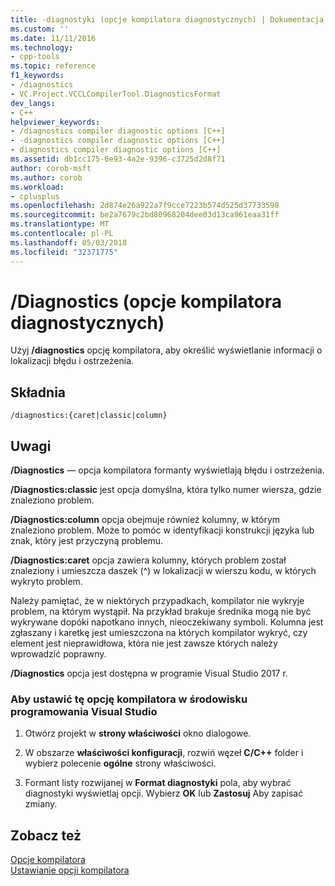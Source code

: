 ```yaml
---
title: -diagnostyki (opcje kompilatora diagnostycznych) | Dokumentacja firmy Microsoft
ms.custom: ''
ms.date: 11/11/2016
ms.technology:
- cpp-tools
ms.topic: reference
f1_keywords:
- /diagnostics
- VC.Project.VCCLCompilerTool.DiagnosticsFormat
dev_langs:
- C++
helpviewer_keywords:
- /diagnostics compiler diagnostic options [C++]
- -diagnostics compiler diagnostic options [C++]
- diagnostics compiler diagnostic options [C++]
ms.assetid: db1cc175-6e93-4a2e-9396-c3725d2d8f71
author: corob-msft
ms.author: corob
ms.workload:
- cplusplus
ms.openlocfilehash: 2d874e26a922a7f9cce7223b574d525d37733598
ms.sourcegitcommit: be2a7679c2bd80968204dee03d13ca961eaa31ff
ms.translationtype: MT
ms.contentlocale: pl-PL
ms.lasthandoff: 05/03/2018
ms.locfileid: "32371775"
---
```

# <a name="diagnostics-compiler-diagnostic-options"></a>/Diagnostics (opcje kompilatora diagnostycznych)  
  
Użyj **/diagnostics** opcję kompilatora, aby określić wyświetlanie informacji o lokalizacji błędu i ostrzeżenia.  
  
## <a name="syntax"></a>Składnia  
  
```  
/diagnostics:{caret|classic|column}
```  

## <a name="remarks"></a>Uwagi  
**/Diagnostics** — opcja kompilatora formanty wyświetlają błędu i ostrzeżenia.  
  
**/Diagnostics:classic** jest opcja domyślna, która tylko numer wiersza, gdzie znaleziono problem.  
  
**/Diagnostics:column** opcja obejmuje również kolumny, w którym znaleziono problem. Może to pomóc w identyfikacji konstrukcji języka lub znak, który jest przyczyną problemu.  
  
**/Diagnostics:caret** opcja zawiera kolumny, których problem został znaleziony i umieszcza daszek (^) w lokalizacji w wierszu kodu, w których wykryto problem.  
  
Należy pamiętać, że w niektórych przypadkach, kompilator nie wykryje problem, na którym wystąpił. Na przykład brakuje średnika mogą nie być wykrywane dopóki napotkano innych, nieoczekiwany symboli. Kolumna jest zgłaszany i karetkę jest umieszczona na których kompilator wykryć, czy element jest nieprawidłowa, która nie jest zawsze których należy wprowadzić poprawny.  
  
**/Diagnostics** opcja jest dostępna w programie Visual Studio 2017 r.  
  
### <a name="to-set-this-compiler-option-in-the-visual-studio-development-environment"></a>Aby ustawić tę opcję kompilatora w środowisku programowania Visual Studio  
  
1. Otwórz projekt w **strony właściwości** okno dialogowe.   
  
2. W obszarze **właściwości konfiguracji**, rozwiń węzeł **C/C++** folder i wybierz polecenie **ogólne** strony właściwości.  
  
3. Formant listy rozwijanej w **Format diagnostyki** pola, aby wybrać diagnostyki wyświetlaj opcji. Wybierz **OK** lub **Zastosuj** Aby zapisać zmiany.  
  
## <a name="see-also"></a>Zobacz też  
 [Opcje kompilatora](../../build/reference/compiler-options.md)   
 [Ustawianie opcji kompilatora](../../build/reference/setting-compiler-options.md)